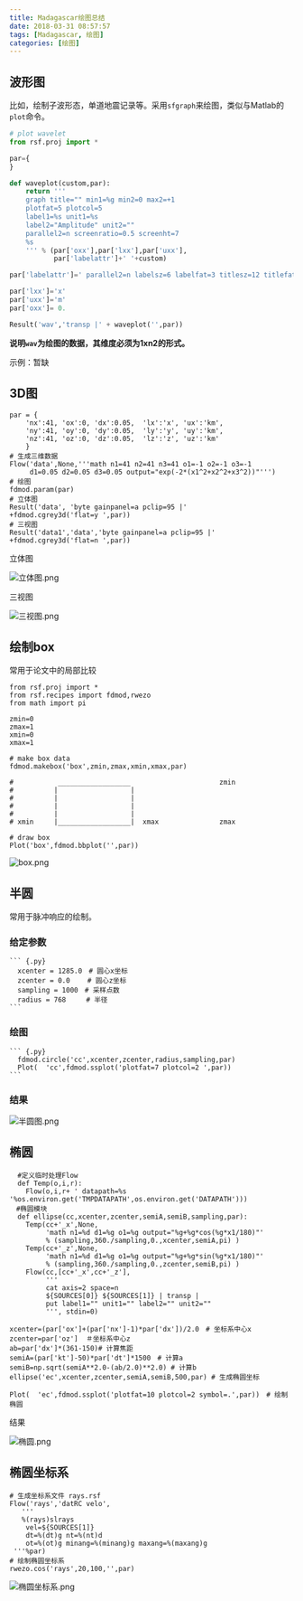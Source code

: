 ```yaml
---
title: Madagascar绘图总结
date: 2018-03-31 08:57:57
tags: [Madagascar, 绘图]
categories: [绘图]
---
```


## 波形图

比如，绘制子波形态，单道地震记录等。采用`sfgraph`来绘图，类似与Matlab的`plot`命令。
```python
# plot wavelet
from rsf.proj import *

par={
}

def waveplot(custom,par):
    return '''
    graph title="" min1=%g min2=0 max2=+1
    plotfat=5 plotcol=5
    label1=%s unit1=%s
    label2="Amplitude" unit2=""
    parallel2=n screenratio=0.5 screenht=7
    %s
    ''' % (par['oxx'],par['lxx'],par['uxx'],
           par['labelattr']+' '+custom)

par['labelattr']=' parallel2=n labelsz=6 labelfat=3 titlesz=12 titlefat=3 '

par['lxx']='x'
par['uxx']='m'
par['oxx']= 0.

Result('wav','transp |' + waveplot('',par))

```
**说明`wav`为绘图的数据，其维度必须为1xn2的形式。**

<!-- more -->

示例：暂缺

## 3D图
```
par = {
    'nx':41, 'ox':0, 'dx':0.05,  'lx':'x', 'ux':'km',
    'ny':41, 'oy':0, 'dy':0.05,  'ly':'y', 'uy':'km',
    'nz':41, 'oz':0, 'dz':0.05,  'lz':'z', 'uz':'km'
    }
# 生成三维数据
Flow('data',None,'''math n1=41 n2=41 n3=41 o1=-1 o2=-1 o3=-1
     d1=0.05 d2=0.05 d3=0.05 output="exp(-2*(x1^2+x2^2+x3^2))"''')
# 绘图
fdmod.param(par)
# 立体图
Result('data', 'byte gainpanel=a pclip=95 |'
+fdmod.cgrey3d('flat=y ',par))
# 三视图
Result('data1','data','byte gainpanel=a pclip=95 |'
+fdmod.cgrey3d('flat=n ',par))
```

立体图

![立体图.png](http://upload-images.jianshu.io/upload_images/1703880-2abc71bb5e93e99e.png?imageMogr2/auto-orient/strip%7CimageView2/2/w/1240)

三视图

![三视图.png](http://upload-images.jianshu.io/upload_images/1703880-f7cd2a3b636692a2.png?imageMogr2/auto-orient/strip%7CimageView2/2/w/1240)


## 绘制box

常用于论文中的局部比较


```
from rsf.proj import *
from rsf.recipes import fdmod,rwezo
from math import pi

zmin=0
zmax=1
xmin=0
xmax=1

# make box data
fdmod.makebox('box',zmin,zmax,xmin,xmax,par)

#           __________________                      zmin
#          |                  |
#          |                  |
#          |                  |
#          |                  |
# xmin     |__________________|  xmax               zmax

# draw box
Plot('box',fdmod.bbplot('',par))

```


![box.png](http://upload-images.jianshu.io/upload_images/1703880-e5807184207362d1.png?imageMogr2/auto-orient/strip%7CimageView2/2/w/1240)



## 半圆

常用于脉冲响应的绘制。

###  给定参数

    ``` {.py}
      xcenter = 1285.0　# 圆心x坐标
      zcenter = 0.0　　 # 圆心z坐标　
      sampling = 1000　# 采样点数
      radius = 768　　　# 半径
    ```
### 绘图

    ``` {.py}
      fdmod.circle('cc',xcenter,zcenter,radius,sampling,par)
      Plot(  'cc',fdmod.ssplot('plotfat=7 plotcol=2 ',par))
    ```

### 结果

![半圆图.png](http://upload-images.jianshu.io/upload_images/1703880-c5c014618f04fed7.png?imageMogr2/auto-orient/strip%7CimageView2/2/w/1240)

## 椭圆

``` {.py}
  #定义临时处理Flow
  def Temp(o,i,r):
    Flow(o,i,r+ ' datapath=%s '%os.environ.get('TMPDATAPATH',os.environ.get('DATAPATH')))
　#椭圆模块
  def ellipse(cc,xcenter,zcenter,semiA,semiB,sampling,par):
    Temp(cc+'_x',None,
         'math n1=%d d1=%g o1=%g output="%g+%g*cos(%g*x1/180)"'
         % (sampling,360./sampling,0.,xcenter,semiA,pi) )
    Temp(cc+'_z',None,
         'math n1=%d d1=%g o1=%g output="%g+%g*sin(%g*x1/180)"'
         % (sampling,360./sampling,0.,zcenter,semiB,pi) )
    Flow(cc,[cc+'_x',cc+'_z'],
         '''
         cat axis=2 space=n
         ${SOURCES[0]} ${SOURCES[1]} | transp |
         put label1="" unit1="" label2="" unit2=""
         ''', stdin=0)

xcenter=(par['ox']+(par['nx']-1)*par['dx'])/2.0　# 坐标系中心x
zcenter=par['oz']  ＃坐标系中心z
ab=par['dx']*(361-150)# 计算焦距
semiA=(par['kt']-50)*par['dt']*1500　# 计算a
semiB=np.sqrt(semiA**2.0-(ab/2.0)**2.0) # 计算b
ellipse('ec',xcenter,zcenter,semiA,semiB,500,par) # 生成椭圆坐标

Plot(  'ec',fdmod.ssplot('plotfat=10 plotcol=2 symbol=.',par))　# 绘制椭圆
```

结果

![椭圆.png](http://upload-images.jianshu.io/upload_images/1703880-cafc3d996c171281.png?imageMogr2/auto-orient/strip%7CimageView2/2/w/1240)




## 椭圆坐标系

```
# 生成坐标系文件 rays.rsf
Flow('rays','datRC velo',
   '''
   %(rays)slrays
	vel=${SOURCES[1]}
	dt=%(dt)g nt=%(nt)d
	ot=%(ot)g minang=%(minang)g maxang=%(maxang)g
 '''%par)
# 绘制椭圆坐标系
rwezo.cos('rays',20,100,'',par)
```


![椭圆坐标系.png](http://upload-images.jianshu.io/upload_images/1703880-e6ffea2f30d92e10.png?imageMogr2/auto-orient/strip%7CimageView2/2/w/1240)
